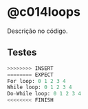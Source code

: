 # @c014loops

Descrição no código.

## Testes

```py
>>>>>>>> INSERT
======== EXPECT
For loop: 0 1 2 3 4
While loop: 0 1 2 3 4
Do-While loop: 0 1 2 3 4
<<<<<<<< FINISH
```
